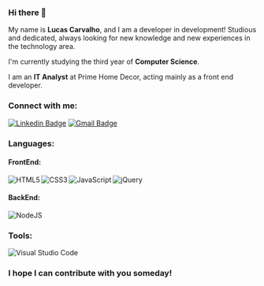 ### Hi there 👋

My name is **Lucas Carvalho**, and I am a developer in development! Studious and dedicated, always looking for new knowledge and new experiences in the technology area.

I'm currently studying the third year of **Computer Science**.

I am an **IT Analyst** at Prime Home Decor, acting mainly as a front end developer.

### Connect with me:
<a href="https://www.linkedin.com/in/dev-lucas-carvalho/" target="_blank"><img src="https://i.imgur.com/cQZE8C8.png" alt="Linkedin Badge" /></a>
<a href="mailto:lucashms.carvalho@gmail.com" target="_blank"><img src="https://i.imgur.com/wOdadgd.png" alt="Gmail Badge" /></a>

### Languages:
<h4>FrontEnd:</h4>
<img align="left" src="https://i.imgur.com/k2DH5I2.png" alt="HTML5" />
<img align="left" src="https://i.imgur.com/j5bqrw8.png" alt="CSS3" />
<img align="left" src="https://i.imgur.com/BiyCjYm.png" alt="JavaScript" />
<img align="left" src="https://i.imgur.com/LUlwcwd.png" alt="jQuery" />
<br />
<h4>BackEnd:</h4>
<img align="left" src="https://i.imgur.com/TdJi6JU.png" alt="NodeJS" />
<br />
<h3>Tools:</h3>
<img src="https://i.imgur.com/pewfrcI.png" alt="Visual Studio Code" />

### I hope I can contribute with you someday!
